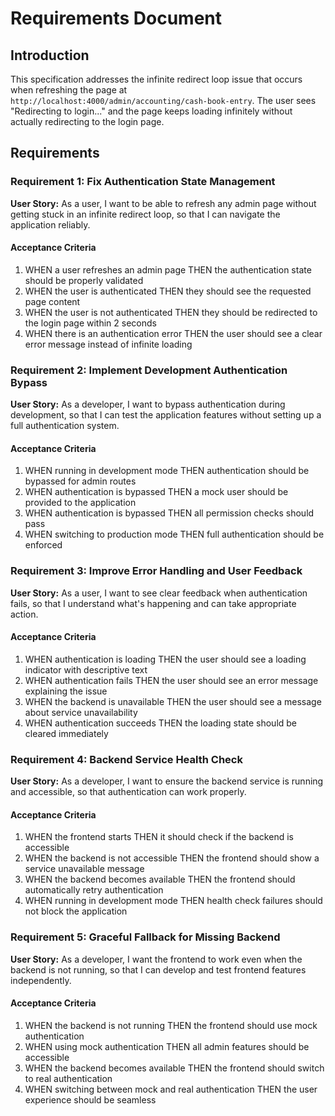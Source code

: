 # Requirements Document

## Introduction

This specification addresses the infinite redirect loop issue that occurs when refreshing the page at `http://localhost:4000/admin/accounting/cash-book-entry`. The user sees "Redirecting to login..." and the page keeps loading infinitely without actually redirecting to the login page.

## Requirements

### Requirement 1: Fix Authentication State Management

**User Story:** As a user, I want to be able to refresh any admin page without getting stuck in an infinite redirect loop, so that I can navigate the application reliably.

#### Acceptance Criteria

1. WHEN a user refreshes an admin page THEN the authentication state should be properly validated
2. WHEN the user is authenticated THEN they should see the requested page content
3. WHEN the user is not authenticated THEN they should be redirected to the login page within 2 seconds
4. WHEN there is an authentication error THEN the user should see a clear error message instead of infinite loading

### Requirement 2: Implement Development Authentication Bypass

**User Story:** As a developer, I want to bypass authentication during development, so that I can test the application features without setting up a full authentication system.

#### Acceptance Criteria

1. WHEN running in development mode THEN authentication should be bypassed for admin routes
2. WHEN authentication is bypassed THEN a mock user should be provided to the application
3. WHEN authentication is bypassed THEN all permission checks should pass
4. WHEN switching to production mode THEN full authentication should be enforced

### Requirement 3: Improve Error Handling and User Feedback

**User Story:** As a user, I want to see clear feedback when authentication fails, so that I understand what's happening and can take appropriate action.

#### Acceptance Criteria

1. WHEN authentication is loading THEN the user should see a loading indicator with descriptive text
2. WHEN authentication fails THEN the user should see an error message explaining the issue
3. WHEN the backend is unavailable THEN the user should see a message about service unavailability
4. WHEN authentication succeeds THEN the loading state should be cleared immediately

### Requirement 4: Backend Service Health Check

**User Story:** As a developer, I want to ensure the backend service is running and accessible, so that authentication can work properly.

#### Acceptance Criteria

1. WHEN the frontend starts THEN it should check if the backend is accessible
2. WHEN the backend is not accessible THEN the frontend should show a service unavailable message
3. WHEN the backend becomes available THEN the frontend should automatically retry authentication
4. WHEN running in development mode THEN health check failures should not block the application

### Requirement 5: Graceful Fallback for Missing Backend

**User Story:** As a developer, I want the frontend to work even when the backend is not running, so that I can develop and test frontend features independently.

#### Acceptance Criteria

1. WHEN the backend is not running THEN the frontend should use mock authentication
2. WHEN using mock authentication THEN all admin features should be accessible
3. WHEN the backend becomes available THEN the frontend should switch to real authentication
4. WHEN switching between mock and real authentication THEN the user experience should be seamless
